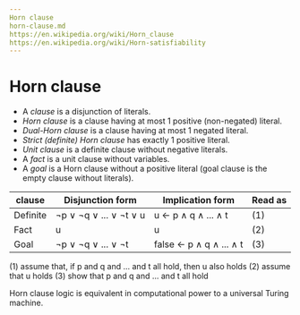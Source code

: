 ```yaml
---
Horn clause
horn-clause.md
https://en.wikipedia.org/wiki/Horn_clause
https://en.wikipedia.org/wiki/Horn-satisfiability
---
```

# Horn clause

- A *clause* is a disjunction of literals.
- *Horn clause* is a clause having at most 1 positive (non-negated) literal.
- *Dual-Horn clause* is a clause having at most 1 negated literal.
- *Strict (definite) Horn clause* has exactly 1 positive literal.
- *Unit clause* is a definite clause without negative literals.
- A *fact* is a unit clause without variables.
- A *goal* is a Horn clause without a positive literal (goal clause is the empty clause without literals).

clause  | Disjunction form       | Implication form        | Read as
--------|------------------------|-------------------------|--------
Definite| ¬p ∨ ¬q ∨ ... ∨ ¬t ∨ u | u ← p ∧ q ∧ ... ∧ t     | (1)
Fact    | u                      | u                       | (2)
Goal    | ¬p ∨ ¬q ∨ ... ∨ ¬t     | false ← p ∧ q ∧ ... ∧ t | (3)


(1) assume that, if p and q and ... and t all hold, then u also holds
(2) assume that u holds
(3) show that p and q and ... and t all hold

Horn clause logic is equivalent in computational power to a universal Turing machine.
